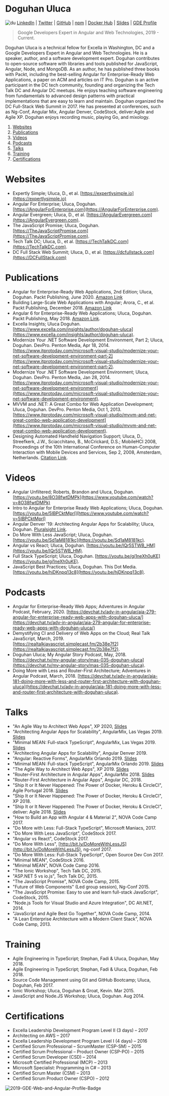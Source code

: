 # Doguhan Uluca
![du](https://secure.gravatar.com/avatar/7cbaa9afb5ca78d97f3c689f8ce6c985) [LinkedIn](https://www.linkedin.com/in/duluca/) | [Twitter](https://twitter.com/intent/user?screen_name=duluca) | [GitHub](https://github.com/duluca) | [npm](https://www.npmjs.com/~duluca) | [Docker Hub](https://hub.docker.com/r/duluca/) | [Slides](https://slides.com/doguhanuluca) | [GDE Profile](https://developers.google.com/community/experts/directory/profile/profile-doguhan_uluca)

> Google Developers Expert in Angular and Web Technologies, 2019 - Current.

Doguhan Uluca is a technical fellow for Excella in Washington, DC and a Google Developers Expert in Angular and Web Technologies. He is a speaker, author, and a software development expert. Doguhan contributes to open-source software with libraries and tools published for JavaScript, Angular, Node, and MongoDB. As an author, he has published three books with Packt, including the best-selling Angular for Enterprise-Ready Web Applications, a paper on ACM and articles on IT Pro. Doguhan is an active participant in the DC tech community, founding and organizing the Tech Talk DC and Angular DC meetups. He enjoys teaching software engineering from fundamentals to advanced design patterns with practical implementations that are easy to learn and maintain. Doguhan organized the DC Full-Stack Web Summit in 2017. He has presented at conferences, such as Ng-Conf, Angular Mix, Angular Denver, CodeStock, deliver:Agile and Agile XP. Doguhan enjoys recording music, playing Go, and mixology.

1. [Websites](#websites)
2. [Publications](#publications)
3. [Videos](#videos)
4. [Podcasts](#podcasts)
5. [Talks](#talks)
6. [Training](#training)
7. [Certifications](#certifications)

# Websites

* Expertly Simple; Uluca, D., et al. [https://expertlysimple.io](https://expertlysimple.io)
* Angular For Enterprise; Uluca, Doguhan. [https://AngularForEnterprise.com](https://AngularForEnterprise.com).
* Angular Evergreen; Uluca, D., et al. [https://AngularEvergreen.com](https://AngularEvergreen.com).
*	The JavaScript Promise; Uluca, Doguhan. [https://TheJavaScriptPromise.com](https://TheJavaScriptPromise.com). 
*	Tech Talk DC; Uluca, D., et al. [https://TechTalkDC.com](https://TechTalkDC.com).
* DC Full Stack Web Summit; Uluca, D., et al. [https://dcfullstack.com](https://DCFullStack.com)

# Publications

* Angular for Enterprise-Ready Web Applications, 2nd Edition; Uluca, Doguhan. Packt Publishing, June 2020. [Amazon Link](https://www.amazon.com/Angular-Enterprise-Ready-Web-Applications-production-grade/dp/1838648801/ref=sr_1_1?keywords=angular+for+enterprise&qid=1577373138&sr=8-1)
* Building Large-Scale Web Applications with Angular; Arora, C., et al. Packt Publishing, December 2018. [Amazon Link](https://www.amazon.com/Building-Large-Scale-Applications-Angular-production-grade/dp/178995956X/ref=sr_1_4?keywords=uluca&qid=1549863219&s=gateway&sr=8-4)
*	Angular 6 for Enterprise-Ready Web Applications; Uluca, Doguhan. Packt Publishing, May 2018. [Amazon Link](https://www.amazon.com/Angular-Enterprise-Ready-Web-Applications-production-ready/dp/1786462907/ref=sr_1_1?keywords=uluca&qid=1549863219&s=gateway&sr=8-1).
*	Excella Insights; Uluca Doguhan. [https://www.excella.com/insights/author/doguhan-uluca](https://www.excella.com/insights/author/doguhan-uluca).
*	Modernize Your .NET Software Development Environment, Part 2; Uluca, Doguhan. DevPro. Penton Media, Apr 18, 2014. [https://www.itprotoday.com/microsoft-visual-studio/modernize-your-net-software-development-environment-part-2](https://www.itprotoday.com/microsoft-visual-studio/modernize-your-net-software-development-environment-part-2). 
*	Modernize Your .NET Software Development Environment; Uluca, Doguhan. DevPro. Penton Media, Jan 28, 2014. [https://www.itprotoday.com/microsoft-visual-studio/modernize-your-net-software-development-environment](https://www.itprotoday.com/microsoft-visual-studio/modernize-your-net-software-development-environment). 
*	MVVM and .NET: A Great Combo for Web Application Development; Uluca, Doguhan. DevPro. Penton Media, Oct 1, 2013. 
[https://www.itprotoday.com/microsoft-visual-studio/mvvm-and-net-great-combo-web-application-development](https://www.itprotoday.com/microsoft-visual-studio/mvvm-and-net-great-combo-web-application-development). 
*	Designing Automated Handheld Navigation Support; Uluca, D., Streefkerk, J.W., Sciacchitano, B., McCrickard, D.S.; MobileHCI 2008, Proceedings of the 10th International Conference on Human-Computer Interaction with Mobile Devices and Services, Sep 2, 2008, Amsterdam, Netherlands. [Citation Link](https://dl.acm.org/citation.cfm?id=1409319).

# Videos

* Angular Unfiltered; Roberts, Brandon and Uluca, Doguhan. [https://youtu.be/8O38fwtDMPk](https://www.youtube.com/watch?v=8O38fwtDMPk)
* Intro to Angular for Enterprise Ready Web Applications; Uluca, Doguhan. [https://youtu.be/5IBPCktMprI](https://www.youtube.com/watch?v=5IBPCktMprI)
* Angular Denver '19: Architecting Angular Apps for Scalability; Uluca, Doguhan. [Pluralsight Link](https://www.pluralsight.com/courses/angular-denver-2019-session-28).
* Do More With Less JavaScript; Uluca, Doguhan. [https://youtu.be/Sd1aM8181kc](https://youtu.be/Sd1aM8181kc).
* Angular vs React; Uluca, Doguhan. [https://youtu.be/IQr5STWB_HM](https://youtu.be/IQr5STWB_HM).
* Full Stack TypeScript; Uluca, Doguhan. [https://youtu.be/gi1neXh0uKE](https://youtu.be/gi1neXh0uKE).
* JavaScript Best Practices; Uluca, Doguhan. This Dot Media. [https://youtu.be/hjDKnpq13c8](https://youtu.be/hjDKnpq13c8).

# Podcasts

* Angular for Enterprise-Ready Web Apps; Adventures in Angular Podcast, February, 2020. [https://devchat.tv/adv-in-angular/aia-279-angular-for-enterprise-ready-web-apps-with-doguhan-uluca/](https://devchat.tv/adv-in-angular/aia-279-angular-for-enterprise-ready-web-apps-with-doguhan-uluca/)
* Demystifying CI and Delivery of Web Apps on the Cloud; Real Talk JavaScript, March, 2019. [https://realtalkjavascript.simplecast.fm/2b38e7f2](https://realtalkjavascript.simplecast.fm/2b38e7f2).
* Doguhan Uluca; My Angular Story Podcast, May, 2018. [https://devchat.tv/my-angular-story/mas-035-doguhan-uluca](https://devchat.tv/my-angular-story/mas-035-doguhan-uluca).
* Doing More with Less and Router-First Architecture; Adventures in Angular Podcast, March, 2018. [https://devchat.tv/adv-in-angular/aia-181-doing-more-with-less-and-router-first-architecture-with-doguhan-uluca](https://devchat.tv/adv-in-angular/aia-181-doing-more-with-less-and-router-first-architecture-with-doguhan-uluca).

# Talks

* "An Agile Way to Architect Web Apps", XP 2020, [Slides](https://slides.com/doguhanuluca/the-agile-way-to-architect-web-apps)
* "Architecting Angular Apps for Scalability", AngularMix, Las Vegas 2019. [Slides](https://slides.com/doguhanuluca/architecture-for-scalable-angular-apps)
* "Minimal MEAN: Full-stack TypeScript", AngularMix, Las Vegas 2019. [Slides](https://slides.com/doguhanuluca/minimal-mean2)
* "Architecting Angular Apps for Scalability", Angular Denver 2019.
* "Angular: Reactive Forms", AngularMix Orlando 2019. [Slides](https://slides.com/doguhanuluca/angular-reactive-forms)
* "Minimal MEAN: Full-stack TypeScript", AngularMix Orlando 2019. [Slides](https://slides.com/doguhanuluca/minimal-mean2)
* "The Agile Way to Architect Web Apps", XP 2019. [Slides](https://slides.com/doguhanuluca/agile-web-app-architecture)
* "Router-First Architecture in Angular Apps", AngularMix 2018. [Slides](https://slides.com/doguhanuluca/router-first-architecture)
* "Router-First Architecture in Angular Apps", Angular DC, 2018.
* "Ship It or It Never Happened: The Power of Docker, Heroku & CircleCI", Agile Portugal 2018. [Slides](https://slides.com/doguhanuluca/agile-pt18)
* "Ship It or It Never Happened: The Power of Docker, Heroku & CircleCI", XP 2018.
* "Ship It or It Never Happened: The Power of Docker, Heroku & CircleCI", deliver: Agile 2018. [Slides](https://slides.com/doguhanuluca/shipit-or-itneverhappened)
* "How to Build an App with Angular 4 & Material 2", NOVA Code Camp 2017. 
* "Do More with Less: Full-Stack TypeScript", Microsoft Maniacs, 2017.
* "Do More With Less JavaScript", CodeStock 2017.
* "Angular vs React", CodeStock 2017.
* "Do More With Less", [http://bit.ly/DoMoreWithLessJS](http://bit.ly/DoMoreWithLessJS), ng-conf 2017.
* "Do More With Less: Full-Stack TypeScript", Open Source Dev Con 2017.
* "Minimal MEAN", CodeStock 2016.
* "Minimal MEAN", NOVA Code Camp 2016.
* "The Ionic Workshop", Tech Talk DC, 2015.
* "ASP.NET 5 vs io.js", Tech Talk DC, 2015.
* "The JavaScript Promise", NOVA Code Camp, 2015.
* "Future of Web Components" (Led group session), Ng-Conf 2015.
* "The JavaScript Promise: Easy to use and learn full-stack JavaScript", CodeStock, 2015.
* "Node.js Tools for Visual Studio and Azure Integration", DC Alt.NET, 2014.
* "JavaScript and Agile Best Go Together", NOVA Code Camp, 2014.
* "A Lean Enterprise Architecture with a Modern Client Stack", NOVA Code Camp, 2013.

# Training
*	Agile Engineering in TypeScript; Stephan, Fadi & Uluca, Doguhan, May 2018.
*	Agile Engineering in TypeScript; Stephan, Fadi & Uluca, Doguhan, Feb 2018.
*	Source Code Management using Git and GitHub Bootcamp; Uluca, Doguhan, Feb 2017.
*	Ionic Workshop; Uluca, Doguhan & Groat, Kevin. Mar 2015.
*	JavaScript and Node.JS Workshop; Uluca, Doguhan. Aug 2014.

# Certifications
*	Excella Leadership Development Program Level II (3 days) – 2017
*	Architecting on AWS – 2017
*	Excella Leadership Development Program Level I (4 days) – 2016
*	Certified Scrum Professional – ScrumMaster (CSP-SM) – 2015
*	Certified Scrum Professional – Product Owner (CSP-PO) – 2015
*	Certified Scrum Developer (CSD) – 2014
*	Microsoft Certified Professional (MCP) – 2013
*	Microsoft Specialist: Programming in C# – 2013
*	Certified Scrum Master (CSM) – 2013
*	Certified Scrum Product Owner (CSPO) – 2012

![2019-GDE-Web-and-Angular-Profile-Badge](https://user-images.githubusercontent.com/822159/71481109-88c96b00-27ca-11ea-8568-510c946538dd.png)
